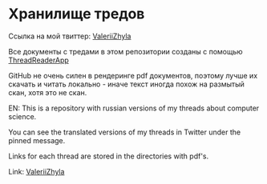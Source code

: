 # Хранилище тредов
Ссылка на мой твиттер: [ValeriiZhyla](https://twitter.com/ValeriiZhyla)

Все документы с тредами в этом репозитории созданы с помощью [ThreadReaderApp](https://threadreaderapp.com/)

GitHub не очень силен в рендеринге pdf документов, поэтому лучше их скачать и читать локально - иначе текст иногда похож на размытый скан, хотя это не скан.

EN:
This is a repository with russian versions of my threads about computer science.

You can see the translated versions of my threads in Twitter under the pinned message. 

Links for each thread are stored in the directories with pdf's.

Link: [ValeriiZhyla](https://twitter.com/ValeriiZhyla)

